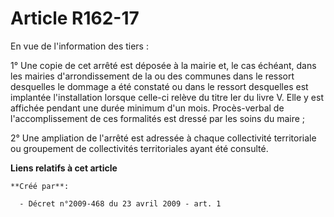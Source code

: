 # Article R162-17

En vue de l'information des tiers :

1° Une copie de cet arrêté est déposée à la mairie et, le cas échéant, dans les mairies d'arrondissement de la ou des
communes dans le ressort desquelles le dommage a été constaté ou dans le ressort desquelles est implantée l'installation
lorsque celle-ci relève du titre Ier du livre V. Elle y est affichée pendant une durée minimum d'un mois. Procès-verbal de
l'accomplissement de ces formalités est dressé par les soins du maire ;

2° Une ampliation de l'arrêté est adressée à chaque collectivité territoriale ou groupement de collectivités territoriales
ayant été consulté.

**Liens relatifs à cet article**

	**Créé par**:

	  - Décret n°2009-468 du 23 avril 2009 - art. 1
